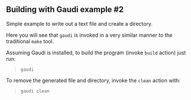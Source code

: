 Building with Gaudi example #2
------------------------------
Simple example to write out a text file
and create a directory.

Here you will see that `gaudi` is invoked in a very 
similar manner to the traditional `make` tool.

Assuming Gaudi is installed, to build the program (invoke `build` action) just
run:

> `gaudi`

To remove the generated file and directory, invoke the `clean` action with:

> `gaudi clean`


